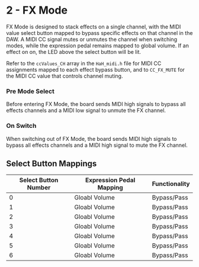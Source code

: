 # 2 - FX Mode
FX Mode is designed to stack effects on a single channel, with the MIDI value select button mapped to bypass specific effects on that channel in the DAW. A MIDI CC signal mutes or unmutes the channel when switching modes, while the expression pedal remains mapped to global volume. If an effect on on, the LED above the select button will be lit.

Refer to the `ccValues_CH` array in the `HaH_midi.h` file for MIDI CC assignments mapped to each effect bypass button, and to `CC_FX_MUTE` for the MIDI CC value that controls channel muting.

### Pre Mode Select
Before entering FX Mode, the board sends MIDI high signals to bypass all effects channels and a MIDI low signal to unmute the FX channel.

### On Switch
When switching out of FX Mode, the board sends MIDI high signals to bypass all effects channels and a MIDI high signal to mute the FX channel.


## Select Button Mappings

| Select Button Number | Expression Pedal Mapping | Functionality |
| -------------------- | ------------------------ | ------------- |
| 0                    | Gloabl Volume            | Bypass/Pass |
| 1                    | Gloabl Volume            | Bypass/Pass |
| 2                    | Gloabl Volume            | Bypass/Pass |
| 3                    | Gloabl Volume            | Bypass/Pass |
| 4                    | Gloabl Volume            | Bypass/Pass |
| 5                    | Gloabl Volume            | Bypass/Pass |
| 6                    | Gloabl Volume            | Bypass/Pass |